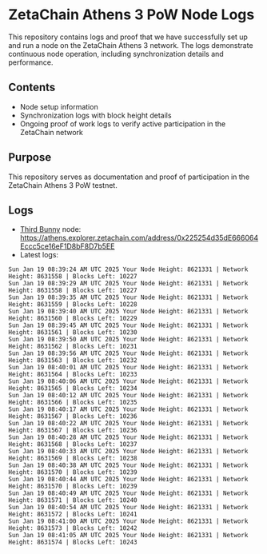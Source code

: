 # ZetaChain Athens 3 PoW Node Logs
This repository contains logs and proof that we have successfully set up and run a node on the ZetaChain Athens 3 network. The logs demonstrate continuous node operation, including synchronization details and performance.

## Contents
- Node setup information
- Synchronization logs with block height details
- Ongoing proof of work logs to verify active participation in the ZetaChain network

## Purpose
This repository serves as documentation and proof of participation in the ZetaChain Athens 3 PoW testnet.

## Logs

- [Third Bunny](https://thirdbunny.xyz/) node: https://athens.explorer.zetachain.com/address/0x225254d35dE666064Eccc5ce16eF1D8bF8D7b5EE
- Latest logs:
```
Sun Jan 19 08:39:24 AM UTC 2025 Your Node Height: 8621331 | Network Height: 8631558 | Blocks Left: 10227
Sun Jan 19 08:39:29 AM UTC 2025 Your Node Height: 8621331 | Network Height: 8631558 | Blocks Left: 10227
Sun Jan 19 08:39:35 AM UTC 2025 Your Node Height: 8621331 | Network Height: 8631559 | Blocks Left: 10228
Sun Jan 19 08:39:40 AM UTC 2025 Your Node Height: 8621331 | Network Height: 8631560 | Blocks Left: 10229
Sun Jan 19 08:39:45 AM UTC 2025 Your Node Height: 8621331 | Network Height: 8631561 | Blocks Left: 10230
Sun Jan 19 08:39:50 AM UTC 2025 Your Node Height: 8621331 | Network Height: 8631562 | Blocks Left: 10231
Sun Jan 19 08:39:56 AM UTC 2025 Your Node Height: 8621331 | Network Height: 8631563 | Blocks Left: 10232
Sun Jan 19 08:40:01 AM UTC 2025 Your Node Height: 8621331 | Network Height: 8631564 | Blocks Left: 10233
Sun Jan 19 08:40:06 AM UTC 2025 Your Node Height: 8621331 | Network Height: 8631565 | Blocks Left: 10234
Sun Jan 19 08:40:12 AM UTC 2025 Your Node Height: 8621331 | Network Height: 8631566 | Blocks Left: 10235
Sun Jan 19 08:40:17 AM UTC 2025 Your Node Height: 8621331 | Network Height: 8631567 | Blocks Left: 10236
Sun Jan 19 08:40:22 AM UTC 2025 Your Node Height: 8621331 | Network Height: 8631567 | Blocks Left: 10236
Sun Jan 19 08:40:28 AM UTC 2025 Your Node Height: 8621331 | Network Height: 8631568 | Blocks Left: 10237
Sun Jan 19 08:40:33 AM UTC 2025 Your Node Height: 8621331 | Network Height: 8631569 | Blocks Left: 10238
Sun Jan 19 08:40:38 AM UTC 2025 Your Node Height: 8621331 | Network Height: 8631570 | Blocks Left: 10239
Sun Jan 19 08:40:44 AM UTC 2025 Your Node Height: 8621331 | Network Height: 8631570 | Blocks Left: 10239
Sun Jan 19 08:40:49 AM UTC 2025 Your Node Height: 8621331 | Network Height: 8631571 | Blocks Left: 10240
Sun Jan 19 08:40:54 AM UTC 2025 Your Node Height: 8621331 | Network Height: 8631572 | Blocks Left: 10241
Sun Jan 19 08:41:00 AM UTC 2025 Your Node Height: 8621331 | Network Height: 8631573 | Blocks Left: 10242
Sun Jan 19 08:41:05 AM UTC 2025 Your Node Height: 8621331 | Network Height: 8631574 | Blocks Left: 10243
```
